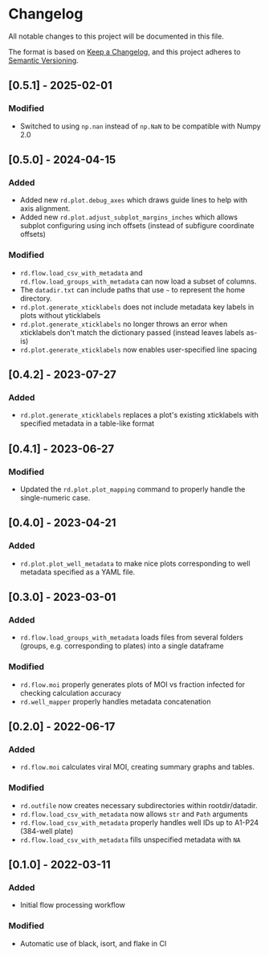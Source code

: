 # Changelog
All notable changes to this project will be documented in this file.

The format is based on [Keep a Changelog](https://keepachangelog.com/en/1.0.0/),
and this project adheres to [Semantic Versioning](https://semver.org/spec/v2.0.0.html).

## [0.5.1] - 2025-02-01
### Modified
- Switched to using `np.nan` instead of `np.NaN` to be compatible with Numpy 2.0

## [0.5.0] - 2024-04-15
### Added
- Added new `rd.plot.debug_axes` which draws guide lines to help with axis alignment.
- Added new `rd.plot.adjust_subplot_margins_inches` which allows subplot configuring
  using inch offsets (instead of subfigure coordinate offsets)

### Modified
- `rd.flow.load_csv_with_metadata` and
  `rd.flow.load_groups_with_metadata` can now load a subset of columns.
- The `datadir.txt` can include paths that use `~` to represent the home directory.
- `rd.plot.generate_xticklabels` does not include metadata key labels in plots without yticklabels
- `rd.plot.generate_xticklabels` no longer throws an error when xticklabels don't match the dictionary passed (instead leaves labels as-is)
- `rd.plot.generate_xticklabels` now enables user-specified line spacing

## [0.4.2] - 2023-07-27
### Added
- `rd.plot.generate_xticklabels` replaces a plot's existing xticklabels with specified metadata in a table-like format

## [0.4.1] - 2023-06-27
### Modified
- Updated the `rd.plot.plot_mapping` command to properly handle the single-numeric case.

## [0.4.0] - 2023-04-21
### Added
- `rd.plot.plot_well_metadata` to make nice plots corresponding to well metadata specified as a YAML file.

## [0.3.0] - 2023-03-01
### Added
- `rd.flow.load_groups_with_metadata` loads files from several folders (groups, e.g. corresponding to plates) into a single dataframe
### Modified
- `rd.flow.moi` properly generates plots of MOI vs fraction infected for checking calculation accuracy
- `rd.well_mapper` properly handles metadata concatenation

## [0.2.0] - 2022-06-17
### Added
- `rd.flow.moi` calculates viral MOI, creating summary graphs and tables.
### Modified
- `rd.outfile` now creates necessary subdirectories within rootdir/datadir.
- `rd.flow.load_csv_with_metadata` now allows `str` and `Path` arguments
- `rd.flow.load_csv_with_metadata` properly handles well IDs up to A1-P24 (384-well plate)
- `rd.flow.load_csv_with_metadata` fills unspecified metadata with `NA`

## [0.1.0] - 2022-03-11
### Added
- Initial flow processing workflow
### Modified
- Automatic use of black, isort, and flake in CI
